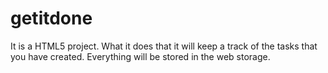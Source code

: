 # getitdone
It is a HTML5 project. What it does that it will keep a track of the tasks that you have created. Everything will be stored in the web storage.
